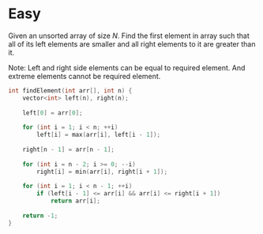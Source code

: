 # Easy

Given an unsorted array of size $N$. Find the first element in array such that all of its left elements are smaller and all right elements to it are greater than it.

Note: Left and right side elements can be equal to required element. And extreme elements cannot be required element.

```cpp
int findElement(int arr[], int n) {
    vector<int> left(n), right(n);
    
    left[0] = arr[0];
    
    for (int i = 1; i < n; ++i)
        left[i] = max(arr[i], left[i - 1]);
        
    right[n - 1] = arr[n - 1];
    
    for (int i = n - 2; i >= 0; --i)
        right[i] = min(arr[i], right[i + 1]);
        
    for (int i = 1; i < n - 1; ++i)
        if (left[i - 1] <= arr[i] && arr[i] <= right[i + 1])
            return arr[i];
            
    return -1;
}
```

